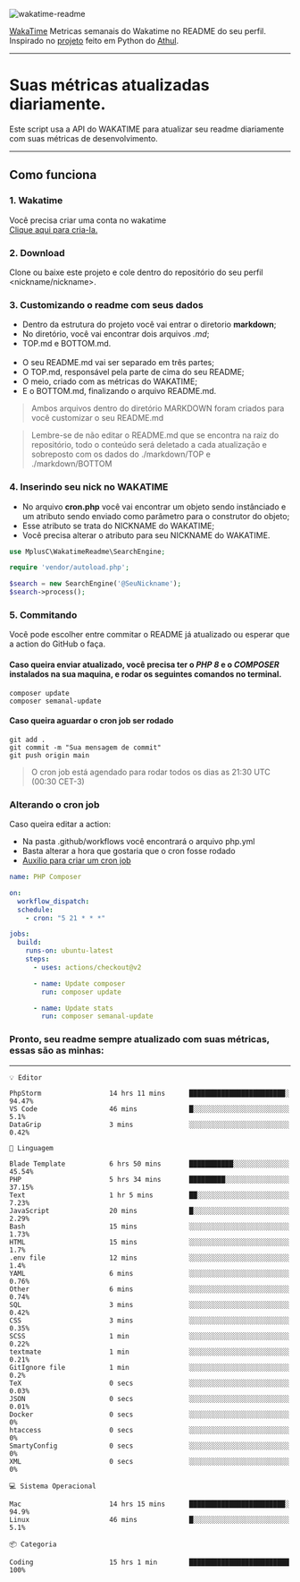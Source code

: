 ![wakatime-readme](https://socialify.git.ci/bymatheus/wakatime-readme/image?description=1&descriptionEditable=M%C3%A9tricas%20semanais%20do%20Wakatime%20no%20seu%20README%20de%20perfil.&font=KoHo&forks=1&language=1&owner=1&pattern=Signal&stargazers=1&theme=Dark)

[WakaTime](https://wakatime.com) Metricas semanais do Wakatime no README do seu perfil. <br>
Inspirado no [projeto](https://github.com/athul/waka-readme) feito em Python do [Athul](https://github.com/athul).
___

# Suas métricas atualizadas diariamente.
Este script usa a API do WAKATIME para atualizar seu readme diariamente com suas métricas de desenvolvimento.

___

## Como funciona

### 1. Wakatime
Você precisa criar uma conta no wakatime <br>
[Clique aqui para cria-la.](https://wakatime.com) 

### 2. Download
Clone ou baixe este projeto e cole dentro do repositório do seu perfil <nickname/nickname>.

### 3. Customizando o readme com seus dados
- Dentro da estrutura do projeto você vai entrar o diretorio **markdown**;  
- No diretório, você vai encontrar dois arquivos *.md*;
- TOP.md e BOTTOM.md.
<br><br>
- O seu README.md vai ser separado em três partes; 
- O TOP.md, responsável pela parte de cima do seu README;
- O meio, criado com as métricas do WAKATIME;
- E o BOTTOM.md, finalizando o arquivo README.md.<br>

> Ambos arquivos dentro do diretório MARKDOWN foram criados para você customizar o seu README.md

> Lembre-se de não editar o README.md que se encontra na raiz do repositório, todo o conteúdo será deletado a cada atualização e sobreposto com os dados do ./markdown/TOP e ./markdown/BOTTOM

### 4. Inserindo seu nick no WAKATIME
- No arquivo **cron.php** você vai encontrar um objeto sendo instânciado e um atributo sendo enviado como parâmetro para o construtor do objeto;
- Esse atributo se trata do NICKNAME do WAKATIME;
- Você precisa alterar o atributo para seu NICKNAME do WAKATIME.

```php
use MplusC\WakatimeReadme\SearchEngine;

require 'vendor/autoload.php';

$search = new SearchEngine('@SeuNickname');
$search->process();
```

### 5. Commitando
Você pode escolher entre commitar o README já atualizado ou esperar que a action do GitHub o faça. <br>

#### Caso queira enviar atualizado, você precisa ter o *PHP 8* e o *COMPOSER* instalados na sua maquina, e rodar os seguintes comandos no terminal.
```composer
composer update
composer semanal-update 
```

#### Caso queira aguardar o cron job ser rodado 
```git 
git add .
git commit -m "Sua mensagem de commit"
git push origin main
```

>O cron job está agendado para rodar todos os dias as 21:30 UTC (00:30 CET-3) 

### Alterando o cron job
Caso queira editar a action:

- Na pasta .github/workflows você encontrará o arquivo php.yml
- Basta alterar a hora que gostaria que o cron fosse rodado
- [Auxilio para criar um cron job](https://crontab.guru)

```yml
name: PHP Composer

on:
  workflow_dispatch:
  schedule:
    - cron: "5 21 * * *"

jobs:
  build:
    runs-on: ubuntu-latest
    steps:
      - uses: actions/checkout@v2

      - name: Update composer
        run: composer update

      - name: Update stats
        run: composer semanal-update
```

### Pronto, seu readme sempre atualizado com suas métricas, essas são as minhas:

___
```text
💡 Editor

PhpStorm                 14 hrs 11 mins      ████████████████████████░     94.47%
VS Code                  46 mins             █░░░░░░░░░░░░░░░░░░░░░░░░       5.1%
DataGrip                 3 mins              ░░░░░░░░░░░░░░░░░░░░░░░░░      0.42%
```
```text
💬 Linguagem

Blade Template           6 hrs 50 mins       ███████████░░░░░░░░░░░░░░     45.54%
PHP                      5 hrs 34 mins       █████████░░░░░░░░░░░░░░░░     37.15%
Text                     1 hr 5 mins         ██░░░░░░░░░░░░░░░░░░░░░░░      7.23%
JavaScript               20 mins             █░░░░░░░░░░░░░░░░░░░░░░░░      2.29%
Bash                     15 mins             ░░░░░░░░░░░░░░░░░░░░░░░░░      1.73%
HTML                     15 mins             ░░░░░░░░░░░░░░░░░░░░░░░░░       1.7%
.env file                12 mins             ░░░░░░░░░░░░░░░░░░░░░░░░░       1.4%
YAML                     6 mins              ░░░░░░░░░░░░░░░░░░░░░░░░░      0.76%
Other                    6 mins              ░░░░░░░░░░░░░░░░░░░░░░░░░      0.74%
SQL                      3 mins              ░░░░░░░░░░░░░░░░░░░░░░░░░      0.42%
CSS                      3 mins              ░░░░░░░░░░░░░░░░░░░░░░░░░      0.35%
SCSS                     1 min               ░░░░░░░░░░░░░░░░░░░░░░░░░      0.22%
textmate                 1 min               ░░░░░░░░░░░░░░░░░░░░░░░░░      0.21%
GitIgnore file           1 min               ░░░░░░░░░░░░░░░░░░░░░░░░░       0.2%
TeX                      0 secs              ░░░░░░░░░░░░░░░░░░░░░░░░░      0.03%
JSON                     0 secs              ░░░░░░░░░░░░░░░░░░░░░░░░░      0.01%
Docker                   0 secs              ░░░░░░░░░░░░░░░░░░░░░░░░░         0%
htaccess                 0 secs              ░░░░░░░░░░░░░░░░░░░░░░░░░         0%
SmartyConfig             0 secs              ░░░░░░░░░░░░░░░░░░░░░░░░░         0%
XML                      0 secs              ░░░░░░░░░░░░░░░░░░░░░░░░░         0%
```
```text
💻 Sistema Operacional

Mac                      14 hrs 15 mins      ████████████████████████░      94.9%
Linux                    46 mins             █░░░░░░░░░░░░░░░░░░░░░░░░       5.1%
```
```text
📦 Categoria

Coding                   15 hrs 1 min        █████████████████████████       100%
```
